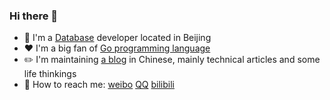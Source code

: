 ### Hi there 👋

- 🔧 I'm a [Database](https://github.com/pingcap/tidb) developer located in Beijing
- ❤️ I'm a big fan of [Go programming language](https://golang.org)
- ✏️ I'm maintaining [a blog](https://disksing.com) in Chinese, mainly technical articles and some life thinkings
- 💬 How to reach me: [weibo](https://weibo.com/539523448) [QQ](https://shang.qq.com/wpa/qunwpa?idkey=ade2895067e4105ce59e0c56863d650543b4448245f179574c6684fe1cb7b5d5) [bilibili](https://space.bilibili.com/2207710)
